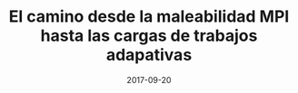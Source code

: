 ---
title: "El camino desde la maleabilidad MPI hasta las cargas de trabajos adapativas"
collection: talks
permalink: /talks/2017-09-20-El-camino-desde-la-maleabilidad-MPI-hasta-las-cargas-de-trabajos-adapativas
type: "national"
location: "Málaga, Spain"
date: 2017-09-20
venue: 'XXVIII Jornadas SARTECO (JS 2017)'
url: 'http://www.jornadassarteco.org/?anyo=2017'
---